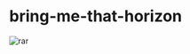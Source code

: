 # bring-me-that-horizon
<img src="(https://raw.githubusercontent.com/jxckspxrrxw/bring-me-that-horizon/refs/heads/main/README.md)-image.png" alt="rar">

